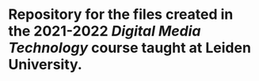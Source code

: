 # Repository for the files created in the 2021-2022 *Digital Media Technology* course taught at Leiden University.

